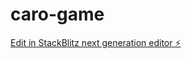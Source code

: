 # caro-game

[Edit in StackBlitz next generation editor ⚡️](https://stackblitz.com/~/github.com/huanthuytnhh/caro-game)